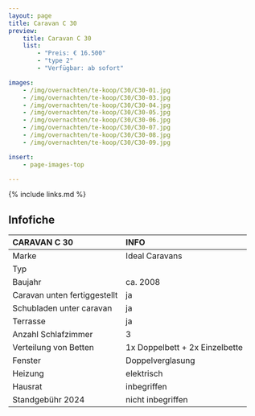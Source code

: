```yaml
---
layout: page
title: Caravan C 30
preview:
    title: Caravan C 30
    list:
        - "Preis: € 16.500"
        - "type 2"
        - "Verfügbar: ab sofort"

images:
    - /img/overnachten/te-koop/C30/C30-01.jpg
    - /img/overnachten/te-koop/C30/C30-03.jpg
    - /img/overnachten/te-koop/C30/C30-04.jpg
    - /img/overnachten/te-koop/C30/C30-05.jpg
    - /img/overnachten/te-koop/C30/C30-06.jpg
    - /img/overnachten/te-koop/C30/C30-07.jpg
    - /img/overnachten/te-koop/C30/C30-08.jpg
    - /img/overnachten/te-koop/C30/C30-09.jpg

insert:
    - page-images-top

---
```


{% include links.md %}

## Infofiche

CARAVAN C 30                | INFO        |
:---------------------------|:------------|
Marke                       |Ideal Caravans
Typ                         |
Baujahr                     |ca. 2008
Caravan unten fertiggestellt|ja
Schubladen unter caravan    |ja
Terrasse                    |ja
Anzahl Schlafzimmer         |3
Verteilung von Betten       |1x Doppelbett + 2x Einzelbette
Fenster                     |Doppelverglasung
Heizung                     |elektrisch
Hausrat                     |inbegriffen
Standgebühr 2024            |nicht inbegriffen
